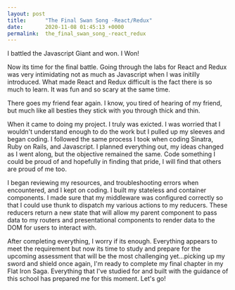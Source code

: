 ```yaml
---
layout: post
title:      "The Final Swan Song -React/Redux"
date:       2020-11-08 01:45:13 +0000
permalink:  the_final_swan_song_-react_redux
---
```



I battled the Javascript Giant and won. I Won! 

Now its time for the final battle. Going through the labs for React and Redux was very intimidating not as much as Javascript when I was initilly introduced. What made React and Redux difficult is the fact there is so much to learn. It was fun and so scary at the same time. 

There goes my friend fear again. I know, you tired of hearing of my friend, but much like all besties they stick with you through thick and thin. 

When it came to doing my project. I truly was exicted. I was worried that I wouldn't understand enough to do the work but I pulled up my sleeves and began coding. I followed the same process I took when coding Sinatra, Ruby on Rails, and Javascript. I planned everything out, my ideas changed as I went along, but the objective remained the same. Code something I could be proud of and hopefully in finding that pride, I will find that others are proud of me too.

I began reviewing my resources, and troubleshooting errors when encountered, and I kept on coding. I built my stateless and container components. I made sure that my middleware was configured correctly so that I could use thunk to dispatch my various actions to my reducers. These reducers return a new state that will allow my parent component to pass data to my routers and presentational components to render data to the DOM for users to interact with. 

After completing everything, I worry if its enough. Everything appears to meet the requirement but now its time to study and prepare for the upcoming assessment that will be the most challenging yet...picking up my sword and shield once again, I'm ready to complete my final chapter in my Flat Iron Saga.  Everything that I've studied for and built with the guidance of this school has prepared me for this moment. Let's go!


